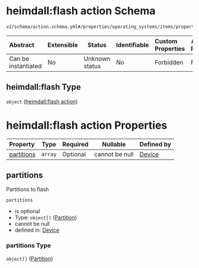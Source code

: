 # heimdall:flash action Schema

```txt
v2/schema/action.schema.yml#/properties/operating_systems/items/properties/steps/items/properties/actions/items/oneOf/0/properties/heimdall:flash
```




| Abstract            | Extensible | Status         | Identifiable | Custom Properties | Additional Properties | Access Restrictions | Defined In                                                           |
| :------------------ | ---------- | -------------- | ------------ | :---------------- | --------------------- | ------------------- | -------------------------------------------------------------------- |
| Can be instantiated | No         | Unknown status | No           | Forbidden         | Forbidden             | none                | [device.schema.json\*](../device.schema.json "open original schema") |

## heimdall:flash Type

`object` ([heimdall:flash action](device-properties-operating-systems-operating-system-properties-steps-step-properties-group-step-action-oneof-heimdallflash-action-properties-heimdallflash-action.md))

# heimdall:flash action Properties

| Property                  | Type    | Required | Nullable       | Defined by                                                                                                                                                                                                                                                                                                                                                                      |
| :------------------------ | ------- | -------- | -------------- | :------------------------------------------------------------------------------------------------------------------------------------------------------------------------------------------------------------------------------------------------------------------------------------------------------------------------------------------------------------------------------ |
| [partitions](#partitions) | `array` | Optional | cannot be null | [Device](device-properties-operating-systems-operating-system-properties-steps-step-properties-group-step-action-oneof-heimdallflash-action-properties-heimdallflash-action-properties-partitions.md "v2/schema/action.schema.yml#/properties/operating_systems/items/properties/steps/items/properties/actions/items/oneOf/0/properties/heimdall:flash/properties/partitions") |

## partitions

Partitions to flash


`partitions`

-   is optional
-   Type: `object[]` ([Partition](device-properties-operating-systems-operating-system-properties-steps-step-properties-group-step-action-oneof-heimdallflash-action-properties-heimdallflash-action-properties-partitions-partition.md))
-   cannot be null
-   defined in: [Device](device-properties-operating-systems-operating-system-properties-steps-step-properties-group-step-action-oneof-heimdallflash-action-properties-heimdallflash-action-properties-partitions.md "v2/schema/action.schema.yml#/properties/operating_systems/items/properties/steps/items/properties/actions/items/oneOf/0/properties/heimdall:flash/properties/partitions")

### partitions Type

`object[]` ([Partition](device-properties-operating-systems-operating-system-properties-steps-step-properties-group-step-action-oneof-heimdallflash-action-properties-heimdallflash-action-properties-partitions-partition.md))

